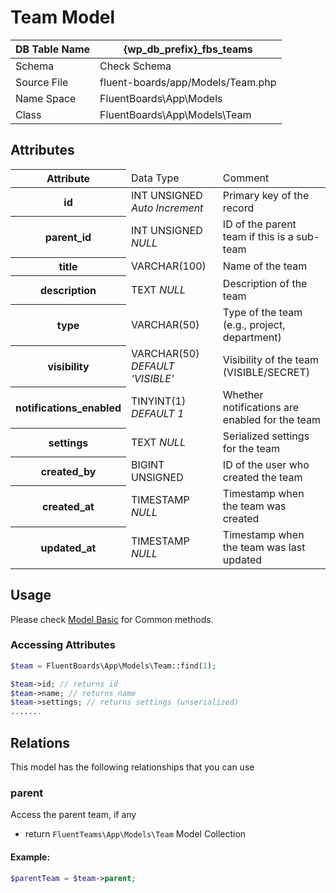 # Team Model

| DB Table Name | {wp_db_prefix}_fbs_teams                                            |
|---------------|---------------------------------------------------------------------|
| Schema        | <a :href="$withBase('/database/#fbs-teams-table')">Check Schema</a> |
| Source File   | fluent-boards/app/Models/Team.php                                   |
| Name Space    | FluentBoards\App\Models                                              |
| Class         | FluentBoards\App\Models\Team                                         |

## Attributes
<table class="nowrap">
   <thead>
      <tr>
         <th>Attribute</th>
         <td>Data Type</td>
         <td>Comment</td>
      </tr>
   </thead>
    <tbody>
      <tr>
        <th>id</th>
        <td>INT UNSIGNED <i>Auto Increment</i></td>
        <td>Primary key of the record</td>
      </tr>
      <tr>
        <th>parent_id</th>
        <td>INT UNSIGNED <i>NULL</i></td>
        <td>ID of the parent team if this is a sub-team</td>
      </tr>
      <tr>
        <th>title</th>
        <td>VARCHAR(100)</td>
        <td>Name of the team</td>
      </tr>
      <tr>
        <th>description</th>
        <td>TEXT <i>NULL</i></td>
        <td>Description of the team</td>
      </tr>
      <tr>
        <th>type</th>
        <td>VARCHAR(50)</td>
        <td>Type of the team (e.g., project, department)</td>
      </tr>
      <tr>
        <th>visibility</th>
        <td>VARCHAR(50) <i>DEFAULT 'VISIBLE'</i></td>
        <td>Visibility of the team (VISIBLE/SECRET)</td>
      </tr>
      <tr>
        <th>notifications_enabled</th>
        <td>TINYINT(1) <i>DEFAULT 1</i></td>
        <td>Whether notifications are enabled for the team</td>
      </tr>
      <tr>
        <th>settings</th>
        <td>TEXT <i>NULL</i></td>
        <td>Serialized settings for the team</td>
      </tr>
      <tr>
        <th>created_by</th>
        <td>BIGINT UNSIGNED</td>
        <td>ID of the user who created the team</td>
      </tr>
      <tr>
        <th>created_at</th>
        <td>TIMESTAMP <i>NULL</i></td>
        <td>Timestamp when the team was created</td>
      </tr>
      <tr>
        <th>updated_at</th>
        <td>TIMESTAMP <i>NULL</i></td>
        <td>Timestamp when the team was last updated</td>
      </tr>
    </tbody>
</table>

## Usage
Please check <a href="/database/models/">Model Basic</a> for Common methods.

### Accessing Attributes

```php 
$team = FluentBoards\App\Models\Team::find(1);

$team->id; // returns id
$team->name; // returns name
$team->settings; // returns settings (unserialized)
.......
```

## Relations
This model has the following relationships that you can use

### parent
Access the parent team, if any

- return `FluentTeams\App\Models\Team` Model Collection

#### Example:
```php 
$parentTeam = $team->parent;
```

